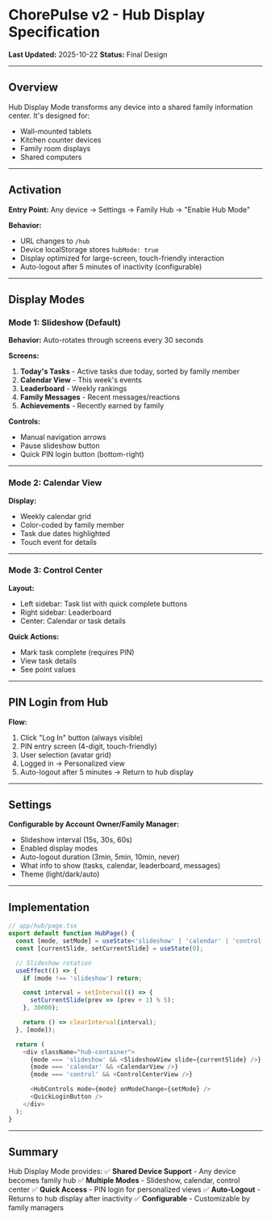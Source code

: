 # ChorePulse v2 - Hub Display Specification

**Last Updated:** 2025-10-22
**Status:** Final Design

---

## Overview

Hub Display Mode transforms any device into a shared family information center. It's designed for:
- Wall-mounted tablets
- Kitchen counter devices
- Family room displays
- Shared computers

---

## Activation

**Entry Point:** Any device → Settings → Family Hub → "Enable Hub Mode"

**Behavior:**
- URL changes to `/hub`
- Device localStorage stores `hubMode: true`
- Display optimized for large-screen, touch-friendly interaction
- Auto-logout after 5 minutes of inactivity (configurable)

---

## Display Modes

### Mode 1: Slideshow (Default)

**Behavior:** Auto-rotates through screens every 30 seconds

**Screens:**
1. **Today's Tasks** - Active tasks due today, sorted by family member
2. **Calendar View** - This week's events
3. **Leaderboard** - Weekly rankings
4. **Family Messages** - Recent messages/reactions
5. **Achievements** - Recently earned by family

**Controls:**
- Manual navigation arrows
- Pause slideshow button
- Quick PIN login button (bottom-right)

---

### Mode 2: Calendar View

**Display:**
- Weekly calendar grid
- Color-coded by family member
- Task due dates highlighted
- Touch event for details

---

### Mode 3: Control Center

**Layout:**
- Left sidebar: Task list with quick complete buttons
- Right sidebar: Leaderboard
- Center: Calendar or task details

**Quick Actions:**
- Mark task complete (requires PIN)
- View task details
- See point values

---

## PIN Login from Hub

**Flow:**
1. Click "Log In" button (always visible)
2. PIN entry screen (4-digit, touch-friendly)
3. User selection (avatar grid)
4. Logged in → Personalized view
5. Auto-logout after 5 minutes → Return to hub display

---

## Settings

**Configurable by Account Owner/Family Manager:**
- Slideshow interval (15s, 30s, 60s)
- Enabled display modes
- Auto-logout duration (3min, 5min, 10min, never)
- What info to show (tasks, calendar, leaderboard, messages)
- Theme (light/dark/auto)

---

## Implementation

```typescript
// app/hub/page.tsx
export default function HubPage() {
  const [mode, setMode] = useState<'slideshow' | 'calendar' | 'control'>('slideshow');
  const [currentSlide, setCurrentSlide] = useState(0);

  // Slideshow rotation
  useEffect(() => {
    if (mode !== 'slideshow') return;

    const interval = setInterval(() => {
      setCurrentSlide(prev => (prev + 1) % 5);
    }, 30000);

    return () => clearInterval(interval);
  }, [mode]);

  return (
    <div className="hub-container">
      {mode === 'slideshow' && <SlideshowView slide={currentSlide} />}
      {mode === 'calendar' && <CalendarView />}
      {mode === 'control' && <ControlCenterView />}

      <HubControls mode={mode} onModeChange={setMode} />
      <QuickLoginButton />
    </div>
  );
}
```

---

## Summary

Hub Display Mode provides:
✅ **Shared Device Support** - Any device becomes family hub
✅ **Multiple Modes** - Slideshow, calendar, control center
✅ **Quick Access** - PIN login for personalized views
✅ **Auto-Logout** - Returns to hub display after inactivity
✅ **Configurable** - Customizable by family managers
